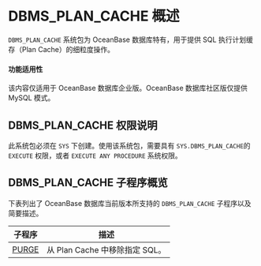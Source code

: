 DBMS_PLAN_CACHE 概述 
=======================================

`DBMS_PLAN_CACHE` 系统包为 OceanBase 数据库特有，用于提供 SQL 执行计划缓存（Plan Cache）的细粒度操作。

  <main id="notice" >
    <h4>功能适用性</h4>
    <p>该内容仅适用于 OceanBase 数据库企业版。OceanBase 数据库社区版仅提供 MySQL 模式。</p>
  </main>

DBMS_PLAN_CACHE 权限说明
-----------------------------------------

此系统包必须在 `SYS` 下创建。使用该系统包，需要具有 `SYS.DBMS_PLAN_CACHE`的 `EXECUTE` 权限，或者 `EXECUTE ANY PROCEDURE` 系统权限。

DBMS_PLAN_CACHE 子程序概览 
------------------------------------------

下表列出了 OceanBase 数据库当前版本所支持的 `DBMS_PLAN_CACHE` 子程序以及简要描述。


|                       **子程序**                        |         **描述**          |
|------------------------------------------------------|-------------------------|
| [PURGE](../12.DBMS_PLAN_CACHE/2.PURGE.md) | 从 Plan Cache 中移除指定 SQL。 |


